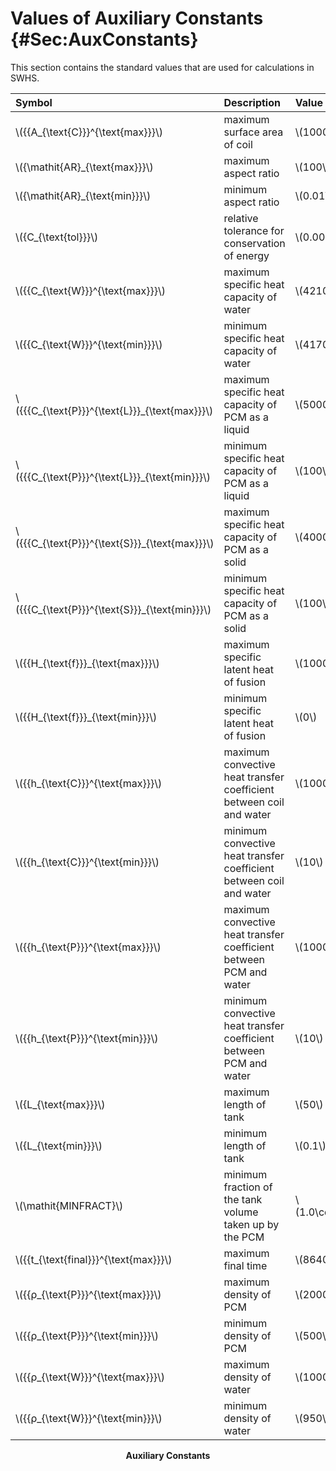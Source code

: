 # Values of Auxiliary Constants {#Sec:AuxConstants}

This section contains the standard values that are used for calculations in SWHS.

<div id="Table:TAuxConsts"></div>

|Symbol                                            |Description                                                        |Value                  |Unit                                                 |
|:-------------------------------------------------|:------------------------------------------------------------------|:----------------------|:----------------------------------------------------|
|\\({{A\_{\text{C}}}^{\text{max}}}\\)              |maximum surface area of coil                                       |\\(100000\\)           |\\({\text{m}^{2}}\\)                                 |
|\\({\mathit{AR}\_{\text{max}}}\\)                 |maximum aspect ratio                                               |\\(100\\)              |--                                                   |
|\\({\mathit{AR}\_{\text{min}}}\\)                 |minimum aspect ratio                                               |\\(0.01\\)             |--                                                   |
|\\({C\_{\text{tol}}}\\)                           |relative tolerance for conservation of energy                      |\\(0.001\\%\\)         |--                                                   |
|\\({{C\_{\text{W}}}^{\text{max}}}\\)              |maximum specific heat capacity of water                            |\\(4210\\)             |\\(\frac{\text{J}}{\text{kg}{}^{\circ}\text{C}}\\)   |
|\\({{C\_{\text{W}}}^{\text{min}}}\\)              |minimum specific heat capacity of water                            |\\(4170\\)             |\\(\frac{\text{J}}{\text{kg}{}^{\circ}\text{C}}\\)   |
|\\({{{C\_{\text{P}}}^{\text{L}}}\_{\text{max}}}\\)|maximum specific heat capacity of PCM as a liquid                  |\\(5000\\)             |\\(\frac{\text{J}}{\text{kg}{}^{\circ}\text{C}}\\)   |
|\\({{{C\_{\text{P}}}^{\text{L}}}\_{\text{min}}}\\)|minimum specific heat capacity of PCM as a liquid                  |\\(100\\)              |\\(\frac{\text{J}}{\text{kg}{}^{\circ}\text{C}}\\)   |
|\\({{{C\_{\text{P}}}^{\text{S}}}\_{\text{max}}}\\)|maximum specific heat capacity of PCM as a solid                   |\\(4000\\)             |\\(\frac{\text{J}}{\text{kg}{}^{\circ}\text{C}}\\)   |
|\\({{{C\_{\text{P}}}^{\text{S}}}\_{\text{min}}}\\)|minimum specific heat capacity of PCM as a solid                   |\\(100\\)              |\\(\frac{\text{J}}{\text{kg}{}^{\circ}\text{C}}\\)   |
|\\({{H\_{\text{f}}}\_{\text{max}}}\\)             |maximum specific latent heat of fusion                             |\\(1000000\\)          |\\(\frac{\text{J}}{\text{kg}{}^{\circ}\text{C}}\\)   |
|\\({{H\_{\text{f}}}\_{\text{min}}}\\)             |minimum specific latent heat of fusion                             |\\(0\\)                |\\(\frac{\text{J}}{\text{kg}{}^{\circ}\text{C}}\\)   |
|\\({{h\_{\text{C}}}^{\text{max}}}\\)              |maximum convective heat transfer coefficient between coil and water|\\(10000\\)            |\\(\frac{\text{W}}{\text{m}^{2}{}^{\circ}\text{C}}\\)|
|\\({{h\_{\text{C}}}^{\text{min}}}\\)              |minimum convective heat transfer coefficient between coil and water|\\(10\\)               |\\(\frac{\text{W}}{\text{m}^{2}{}^{\circ}\text{C}}\\)|
|\\({{h\_{\text{P}}}^{\text{max}}}\\)              |maximum convective heat transfer coefficient between PCM and water |\\(10000\\)            |\\(\frac{\text{W}}{\text{m}^{2}{}^{\circ}\text{C}}\\)|
|\\({{h\_{\text{P}}}^{\text{min}}}\\)              |minimum convective heat transfer coefficient between PCM and water |\\(10\\)               |\\(\frac{\text{W}}{\text{m}^{2}{}^{\circ}\text{C}}\\)|
|\\({L\_{\text{max}}}\\)                           |maximum length of tank                                             |\\(50\\)               |\\({\text{m}}\\)                                     |
|\\({L\_{\text{min}}}\\)                           |minimum length of tank                                             |\\(0.1\\)              |\\({\text{m}}\\)                                     |
|\\(\mathit{MINFRACT}\\)                           |minimum fraction of the tank volume taken up by the PCM            |\\(1.0\cdot{}10^{-6}\\)|--                                                   |
|\\({{t\_{\text{final}}}^{\text{max}}}\\)          |maximum final time                                                 |\\(86400\\)            |\\({\text{s}}\\)                                     |
|\\({{ρ\_{\text{P}}}^{\text{max}}}\\)              |maximum density of PCM                                             |\\(20000\\)            |\\(\frac{\text{kg}}{\text{m}^{3}}\\)                 |
|\\({{ρ\_{\text{P}}}^{\text{min}}}\\)              |minimum density of PCM                                             |\\(500\\)              |\\(\frac{\text{kg}}{\text{m}^{3}}\\)                 |
|\\({{ρ\_{\text{W}}}^{\text{max}}}\\)              |maximum density of water                                           |\\(1000\\)             |\\(\frac{\text{kg}}{\text{m}^{3}}\\)                 |
|\\({{ρ\_{\text{W}}}^{\text{min}}}\\)              |minimum density of water                                           |\\(950\\)              |\\(\frac{\text{kg}}{\text{m}^{3}}\\)                 |

**<p align="center">Auxiliary Constants</p>**
